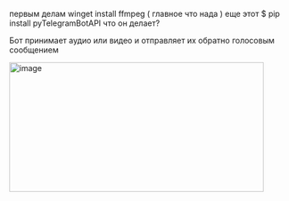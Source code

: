 первым делам winget install ffmpeg ( главное что нада )
еще этот $ pip install pyTelegramBotAPI
что он делает?

Бот принимает аудио или видео и отправляет их обратно голосовым сообщением

<img width="456" height="233" alt="image" src="https://github.com/user-attachments/assets/cd78c300-bd38-4cbb-90e5-7500b8c4e07b" />

